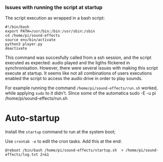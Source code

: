 ### Issues with running the script at startup
The script execution as wrapped in a bash script:
```
#!/bin/bash
export PATH=/usr/bin:/bin:/usr/sbin:/sbin
cd /home/pi/sound-effects
source env/bin/activate
python3 player.py
deactivate
```
This command was succesfully called from a ssh session, and the script executed as expected: audio played and the ligths flickered in synchronisation.
However, there were several issues with making this script execute at startup.
It seems like not all combinations of users executions enabled the script to access the audio drive in order to play sounds.

For example running the command `/home/pi/sound-effects/run.sh` worked, while applying `sudo` to it didn't.
SInce some of the automatica
sudo -E -u pi /home/pi/sound-effects/run.sh  



# Auto-startup
Install the `startup` command to run at the system boot;

Use `crontab -e` to edit the cron tasks.
Add this at the end:
```
@reboot /bin/bash /home/pi/sound-effects/startup.sh  > /home/pi/sound-effects/log.txt 2>&1
```

